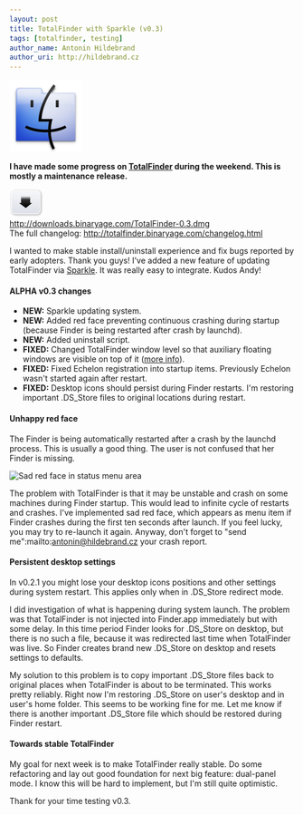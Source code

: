```yaml
---
layout: post
title: TotalFinder with Sparkle (v0.3)
tags: [totalfinder, testing]
author_name: Antonin Hildebrand
author_uri: http://hildebrand.cz
---
```


<img src="/shared/img/icons/totalfinder-128.png" class="intro-icon"/>

**I have made some progress on [TotalFinder](http://totalfinder.binaryage.com) during the weekend. This is mostly a maintenance release.** 

<div class="blog-download">
  <a class="download-link" href="http://downloads.binaryage.com/TotalFinder-0.3.dmg"><img src="/shared/img/small-download-button.png"/><div>http://downloads.binaryage.com/TotalFinder-0.3.dmg</div></a>
  <div class="download-note">The full changelog: <a href="http://totalfinder.binaryage.com/changelog.html">http://totalfinder.binaryage.com/changelog.html</a></div>
</div>

I wanted to make stable install/uninstall experience and fix bugs reported by early adopters. Thank you guys! I've added a new feature of updating TotalFinder via [Sparkle](http://sparkle.andymatuschak.org). It was really easy to integrate. Kudos Andy!

#### ALPHA v0.3 changes

<ul class="changes">
    <li><b>NEW:</b> Sparkle updating system. </li>
    <li><b>NEW:</b> Added red face preventing continuous crashing during startup (because Finder is being restarted after crash by launchd).</li>
    <li><b>NEW:</b> Added uninstall script. </li>
    <li><b>FIXED:</b> Changed TotalFinder window level so that auxiliary floating windows are visible on top of it (<a href="http://getsatisfaction.com/binaryage/topics/deactivate_always_on_top_window">more info</a>).</li>
    <li><b>FIXED:</b> Fixed Echelon registration into startup items. Previously Echelon wasn't started again after restart.</li>
    <li><b>FIXED:</b> Desktop icons should persist during Finder restarts. I'm restoring important .DS_Store files to original locations during restart.</li>
</ul>

#### Unhappy red face

The Finder is being automatically restarted after a crash by the launchd process. This is usually a good thing. The user is not confused that her Finder is missing.

<img class="blog-image" style="width:300px" src="/images/sad-red-face.png" title="Sad red face in status menu area">

The problem with TotalFinder is that it may be unstable and crash on some machines during Finder startup. This would lead to infinite cycle of restarts and crashes. I've implemented sad red face, which appears as menu item if Finder crashes during the first ten seconds after launch. If you feel lucky, you may try to re-launch it again. Anyway, don't forget to "send me":mailto:antonin@hildebrand.cz your crash report.

#### Persistent desktop settings

In v0.2.1 you might lose your desktop icons positions and other settings during system restart. This applies only when in .DS_Store redirect mode.

I did investigation of what is happening during system launch. The problem was that TotalFinder is not injected into Finder.app immediately but with some delay.  In this time period Finder looks for .DS_Store on desktop, but there is no such a file, because it was redirected last time when TotalFinder was live. So Finder creates brand new .DS_Store on desktop and resets settings to defaults.

My solution to this problem is to copy important .DS_Store files back to original places when TotalFinder is about to be terminated. This works pretty reliably. Right now I'm restoring .DS_Store on user's desktop and in user's home folder. This seems to be working fine for me. Let me know if there is another important .DS_Store file which should be restored during Finder restart.

#### Towards stable TotalFinder

My goal for next week is to make TotalFinder really stable. Do some refactoring and lay out good foundation for next big feature: dual-panel mode. I know this will be hard to implement, but I'm still quite optimistic.

Thank for your time testing v0.3.